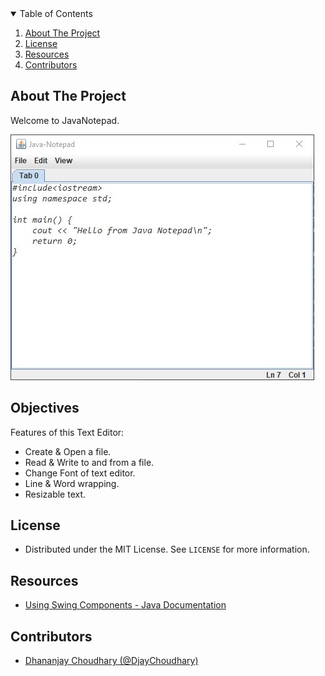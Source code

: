 <!-- TABLE OF CONTENTS -->
<details open="open">
  <summary>Table of Contents</summary>
  <ol>
    <li>
      <a href="#about-the-project">About The Project</a>
      <!-- <ul>
        <li><a href="#built-with">Built With</a></li>
      </ul> -->
    </li>
    <!-- <li>
      <a href="#getting-started">Getting Started</a>
      <ul>
        <li><a href="#prerequisites">Prerequisites</a></li>
        <li><a href="#installation">Installation</a></li>
      </ul>
    </li> -->
    <li><a href="#license">License</a></li>
    <li><a href="#acknowledgements">Resources</a></li>
    <li><a href="#contributors">Contributors</a></li>
  </ol>
</details>


<!-- ABOUT THE PROJECT -->
## About The Project
Welcome to JavaNotepad. 

![JavaNotepad](assets/JavaNotepad.jpg)


<!-- ## Getting Started -->


## Objectives

Features of this Text Editor:
 - Create & Open a file.
 - Read & Write to and from a file.
 - Change Font of text editor.
 - Line & Word wrapping.
 - Resizable text.

<!-- LICENSE -->
## License
 - Distributed under the MIT License. See `LICENSE` for more information.

## Resources
 - [Using Swing Components - Java Documentation](https://docs.oracle.com/javase/tutorial/uiswing/components/index.html)
## Contributors

- [Dhananjay Choudhary (@DjayChoudhary)](https://github.com/DjayChoudhary)